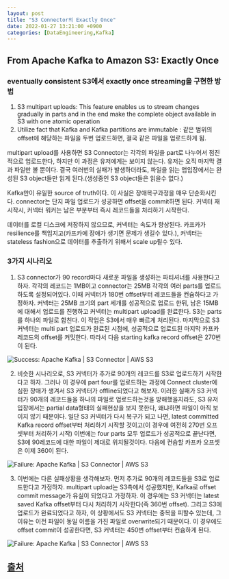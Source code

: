 ```yaml
---
layout: post
title: "S3 Connector의 Exactly Once"
date: 2022-01-27 13:21:00 +0900
categories: [DataEngineering,Kafka]
---
```


## From Apache Kafka to Amazon S3: Exactly Once



### eventually consistent S3에서 exactly once streaming을 구현한 방법

1. S3 multipart uploads: This feature enables us to stream changes gradually in parts and in the end make the complete object available in S3 with one atomic operation
2. Utilize fact that Kafka and Kafka partitions are immutable : 같은 범위의 offset에 해당하는 파일을 두번 업로드하면, 결국 같은 파일을 업로드하게 됨.

multipart upload를 사용하면 S3 Connector는 각각의 파일을 part로 나누어서 점진적으로 업로드한다, 하지만 이 과정은 유저에게는 보이지 않는다. 유저는 오직 마지막 결과 파일만 볼 뿐이다. 결국 여러번의 실패가 발생하더라도, 파일을 읽는 앱입장에서는 완성된 S3 object들만 읽게 된다.(생성중인 S3 object들은 읽을수 없다.)

Kafka만이 유일한 source of truth이다. 이 사실은 장애복구과정을 매우 단순화시킨다. connector는 단지 파일 업로드가 성공하면 offset을 commit하면 된다. 커넥터 재시작시, 커넥터 워커는 남은 부분부터 즉시 레코드들을 처리하기 시작한다.

데이터를 로컬 디스크에 저장하지 않으므로, 커넥터는 속도가 향상된다. 카프카가 resilience를 책임지고(카프카에 장애가 생기면 문제가 생길수 있다.), 커넥터는 stateless fashion으로 데이터를 추출하기 위해서 scale up될수 있다.



### 3가지 시나리오

1. S3 connector가 90 record마다 새로운 파일을 생성하는 파티셔너를 사용한다고 하자. 각각의 레코드는 1MB이고 connector는 25MB 각각의 여러 parts를 업로드하도록 설정되어있다. 이때 커넥터가 180번 offset부터 레코드들을 컨슘하다고 가정하자. 커넥터는 25MB 크기의 part 세개를 성공적으로 업로드 한뒤, 남은 15MB에 대해서 업로드를 진행하고 커넥터는 multipart upload를 완료한다. S3는 parts를 하나의 파일로 합친다. 이 작업은 S3에서 매우 빠르게 처리된다. 마지막으로 S3 커넥터는 multi part 업로드가 완료된 시점에, 성공적으로 업로드된 마지막 카프카 레코드의 offset를 커밋한다. 따라서 다음 starting kafka record offset은 270번이 된다.

![Success: Apache Kafka | S3 Connector | AWS S3](https://cdn.confluent.io/wp-content/uploads/S3_Connector_AWS.png)

2. 비슷한 시나리오로, S3 커넥터가 추가로 90개의 레코드를 S3로 업로드하기 시작한다고 하자. 그러나 이 경우에 part four를 업로드하는 과정에 Connect cluster에 심한 장애가 생겨서 S3 커넥터가 offline되었다고 해보자. 이러한 실패가 S3 커넥터가 90개의 레코드들을 하나의 파일로 업로드하는것을 방해했을지라도, S3 유저 입장에서는 partial data형태의 실패현상을 보지 못한다, 왜냐하면 파일이 아직 보이지 않기 때문이다. 일단 S3 커넥터가 다시 복구가 되고 나면, latest committed Kafka record offset부터 처리하기 시작할 것이고(이 경우에 여전히 270번 오프셋부터 처리하기 시작) 이번에는 four parts 모두 업로드가 성공적으로 끝난다면, S3에 90레코드에 대한 파일이 제대로 위치될것이다. 다음에 컨슘할 카프카 오프셋은 이제 360이 된다.

![Failure: Apache Kafka | S3 Connector | AWS S3](https://cdn.confluent.io/wp-content/uploads/S3_Connector_AWS_Failure.png)

3. 이번에는 다른 실패상황을 생각해보자. 먼저 추가로 90개의 레코드들을 S3로 업로드한다고 가정하자. multipart upload는 S3측에서 성공했지만, Kafka로 offset commit message가 유실이 되었다고 가정하자. 이 경우에는 S3 커넥터는 latest saved Kafka offset부터 다시 처리하기 시작한다(즉 360번 offset). 그리고 S3에 업로드가 완료되었다고 하자, 이 상황에서도 S3 커넥터는 중복을 피할수 있는데, 그 이유는 이전 파일이 동일 이름을 가진 파일로 overwrite되기 때문이다. 이 경우에도 offset commit이 성공한다면, S3 커넥터는 450번 offset부터 컨슘하게 된다.

![Failure: Apache Kafka | S3 Connector | AWS S3](https://cdn.confluent.io/wp-content/uploads/S3_Connector_AWS__Failure_Offset_Commit.png)


## [출처](https://www.confluent.io/blog/apache-kafka-to-amazon-s3-exactly-once/)
